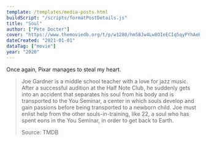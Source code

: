 ```yaml
---
template: /templates/media-posts.html
buildScript: "/scripts/formatPostDetails.js"
title: "Soul"
author: ["Pete Docter"]
cover: "https://www.themoviedb.org/t/p/w1280/hm58Jw4Lw8OIeECIq5qyPYhAeRJ.jpg"
dateCreated: "2021-01-01"
dataTag: ["movie"]
year: "2020"
---
```


Once again, Pixar manages to steal my heart.

> Joe Gardner is a middle school teacher with a love for jazz music. After a successful audition at the Half Note Club, he suddenly gets into an accident that separates his soul from his body and is transported to the You Seminar, a center in which souls develop and gain passions before being transported to a newborn child. Joe must enlist help from the other souls-in-training, like 22, a soul who has spent eons in the You Seminar, in order to get back to Earth.
>
> Source: TMDB
